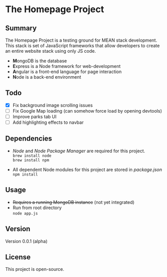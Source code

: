 # The Homepage Project

## Summary

The Homepage Project is a testing ground for MEAN stack development. This stack is set of JavaScript frameworks that allow developers to create an entire website stack using only JS code.
* **M**ongoDB is the database
* **E**xpress is a Node framework for web-development
* **A**ngular is a front-end language for page interaction
* **N**ode is a back-end environment  

## Todo

- [x] Fix background image scrolling issues
- [ ] Fix Google Map loading (can somehow force load by opening devtools)
- [ ] Improve parks tab UI
- [ ] Add highlighting effects to navbar

## Dependencies

* *Node* and *Node Package Manager* are required for this project.  
```brew install node```  
```brew install npm```  

* All dependent Node modules for this project are stored in _package.json_  
```npm install```  

## Usage 

* ~~Requires a running MongoDB instance~~ (not yet integrated)  
* Run from root directory  
```node app.js```

## Version  

Version 0.0.1 (alpha)

## License

This project is open-source.